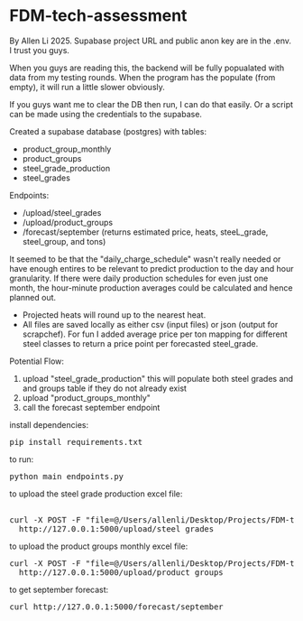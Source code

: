 # FDM-tech-assessment
By Allen Li 2025. Supabase project URL and public anon key are in the .env. I trust you guys.

When you guys are reading this, the backend will be fully popualated with data from my testing rounds. When the program has the populate (from empty), it will 
run a little slower obviously. 

If you guys want me to clear the DB then run, I can do that easily. Or a script can be made using the credentials to the supabase. 


Created a supabase database (postgres) with tables:
- product_group_monthly
- product_groups
- steel_grade_production
- steel_grades

Endpoints:
- /upload/steel_grades
- /upload/product_groups
- /forecast/september (returns estimated price, heats, steeL_grade, steel_group, and tons)

It seemed to be that the "daily_charge_schedule" wasn't really needed or have enough entires to be relevant to predict production to the day and hour granularity. If there were daily production schedules for even just one month, the hour-minute production averages could be calculated and hence planned out. 

- Projected heats will round up to the nearest heat.
- All files are saved locally as either csv (input files) or json (output for scrapchef). For fun I added average price per ton mapping for different steel classes to return a price point per forecasted steel_grade. 


Potential Flow: 
1. upload "steel_grade_production" this will populate both steel grades and and groups table if they do not already exist
2. upload "product_groups_monthly"
3. call the forecast september endpoint



install dependencies:
<pre>pip install requirements.txt</pre>

to run: <pre>python main_endpoints.py</pre>

to upload the steel grade production excel file:
<pre> 
curl -X POST -F "file=@/Users/allenli/Desktop/Projects/FDM-tech-assessment/data/steel_grade_production.xlsx" \
  http://127.0.0.1:5000/upload/steel_grades</pre>

to upload the product groups monthly excel file:
<pre>
curl -X POST -F "file=@/Users/allenli/Desktop/Projects/FDM-tech-assessment/data/product_groups_monthly.xlsx" \
  http://127.0.0.1:5000/upload/product_groups
</pre>

to get september forecast:
<pre>
curl http://127.0.0.1:5000/forecast/september
</pre>

